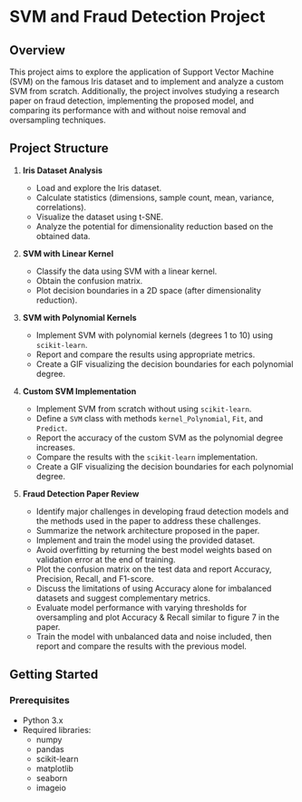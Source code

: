 # SVM and Fraud Detection Project

## Overview

This project aims to explore the application of Support Vector Machine (SVM) on the famous Iris dataset and to implement and analyze a custom SVM from scratch. Additionally, the project involves studying a research paper on fraud detection, implementing the proposed model, and comparing its performance with and without noise removal and oversampling techniques.

## Project Structure

1. **Iris Dataset Analysis**
    - Load and explore the Iris dataset.
    - Calculate statistics (dimensions, sample count, mean, variance, correlations).
    - Visualize the dataset using t-SNE.
    - Analyze the potential for dimensionality reduction based on the obtained data.

2. **SVM with Linear Kernel**
    - Classify the data using SVM with a linear kernel.
    - Obtain the confusion matrix.
    - Plot decision boundaries in a 2D space (after dimensionality reduction).

3. **SVM with Polynomial Kernels**
    - Implement SVM with polynomial kernels (degrees 1 to 10) using `scikit-learn`.
    - Report and compare the results using appropriate metrics.
    - Create a GIF visualizing the decision boundaries for each polynomial degree.

4. **Custom SVM Implementation**
    - Implement SVM from scratch without using `scikit-learn`.
    - Define a `SVM` class with methods `kernel_Polynomial`, `Fit`, and `Predict`.
    - Report the accuracy of the custom SVM as the polynomial degree increases.
    - Compare the results with the `scikit-learn` implementation.
    - Create a GIF visualizing the decision boundaries for each polynomial degree.

5. **Fraud Detection Paper Review**
    - Identify major challenges in developing fraud detection models and the methods used in the paper to address these challenges.
    - Summarize the network architecture proposed in the paper.
    - Implement and train the model using the provided dataset.
    - Avoid overfitting by returning the best model weights based on validation error at the end of training.
    - Plot the confusion matrix on the test data and report Accuracy, Precision, Recall, and F1-score.
    - Discuss the limitations of using Accuracy alone for imbalanced datasets and suggest complementary metrics.
    - Evaluate model performance with varying thresholds for oversampling and plot Accuracy & Recall similar to figure 7 in the paper.
    - Train the model with unbalanced data and noise included, then report and compare the results with the previous model.

## Getting Started

### Prerequisites

- Python 3.x
- Required libraries:
  - numpy
  - pandas
  - scikit-learn
  - matplotlib
  - seaborn
  - imageio


